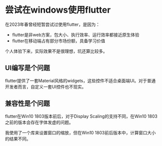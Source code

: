 # 尝试在windows使用flutter

在2023年春曾经短暂尝试过使用flutter，是因为：

- flutter是非web方案，包大小、执行效率、运行效率都接近原生体验
- flutter在移动端占有部分市场份额，具备学习价值

个人体验下来，实际效果不是很理想，坑还算比较多。

## UI编写是个问题

flutter提供了一套Material风格的widgets，这些控件不适合桌面端UI。对于普通开发者而言，自定义一套UI控件也不现实。

## 兼容性是个问题

flutter在Win10 1803版本前后，对于Display Scaling的支持不同，在Win10 1803之前的版本会存在字体发虚的问题。

我使用了一个库来设置窗口的缩放，但在Win10 1803前后版本中，计算窗口大小的结果不同。

